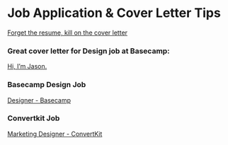 
# Job Application & Cover Letter Tips
[Forget the resume, kill on the cover letter](https://signalvnoise.com/posts/1748-forget-the-resume-kill-on-the-cover-letter)


### Great cover letter for Design job at Basecamp:
[Hi, I’m Jason.](http://thinkcage.com/svn/)


### Basecamp Design Job
[Designer - Basecamp](https://apply.workable.com/basecamp/j/AF3DDA9B0D/)


### Convertkit Job
[Marketing Designer - ConvertKit](https://apply.workable.com/convertkit/j/D6F72903E1/)